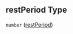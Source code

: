 ## restPeriod Type

`number` ([restPeriod](specification-definitions-grazingevent-properties-restperiod.md))
